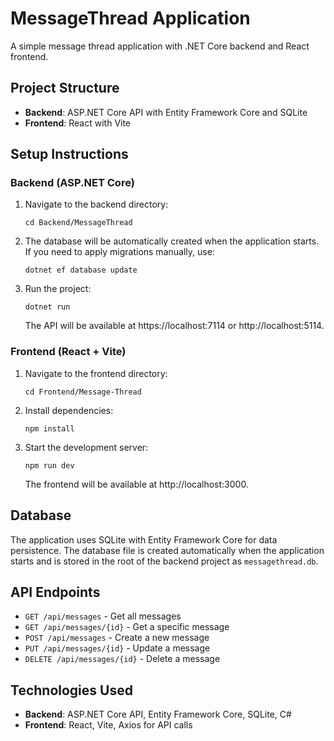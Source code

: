 # MessageThread Application

A simple message thread application with .NET Core backend and React frontend.

## Project Structure

- **Backend**: ASP.NET Core API with Entity Framework Core and SQLite
- **Frontend**: React with Vite

## Setup Instructions

### Backend (ASP.NET Core)

1. Navigate to the backend directory:
   ```
   cd Backend/MessageThread
   ```

2. The database will be automatically created when the application starts. If you need to apply migrations manually, use:
   ```
   dotnet ef database update
   ```

3. Run the project:
   ```
   dotnet run
   ```
   The API will be available at https://localhost:7114 or http://localhost:5114.

### Frontend (React + Vite)

1. Navigate to the frontend directory:
   ```
   cd Frontend/Message-Thread
   ```

2. Install dependencies:
   ```
   npm install
   ```

3. Start the development server:
   ```
   npm run dev
   ```
   The frontend will be available at http://localhost:3000.

## Database

The application uses SQLite with Entity Framework Core for data persistence. The database file is created automatically when the application starts and is stored in the root of the backend project as `messagethread.db`.

## API Endpoints

- `GET /api/messages` - Get all messages
- `GET /api/messages/{id}` - Get a specific message
- `POST /api/messages` - Create a new message
- `PUT /api/messages/{id}` - Update a message
- `DELETE /api/messages/{id}` - Delete a message

## Technologies Used

- **Backend**: ASP.NET Core API, Entity Framework Core, SQLite, C#
- **Frontend**: React, Vite, Axios for API calls
